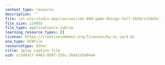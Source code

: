 ```yaml
---
content_type: resource
description: ''
file: /ol-ocw-studio-app/courses/cms-608-game-design-fall-2010/cc5d43c784639597255c26a51d3e04a4_68561.srt
file_size: 114955
file_type: application/x-subrip
learning_resource_types: []
license: https://creativecommons.org/licenses/by-nc-sa/4.0/
ocw_type: OCWFile
resourcetype: Other
title: 3play caption file
uid: cc5d43c7-8463-9597-255c-26a51d3e04a4
---
```

